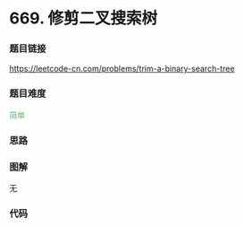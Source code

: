 # 669. 修剪二叉搜索树

### 题目链接

https://leetcode-cn.com/problems/trim-a-binary-search-tree

### 题目难度

<font color=#5CB85C>简单</font>

### 思路



### 图解

无

### 代码

```python
```